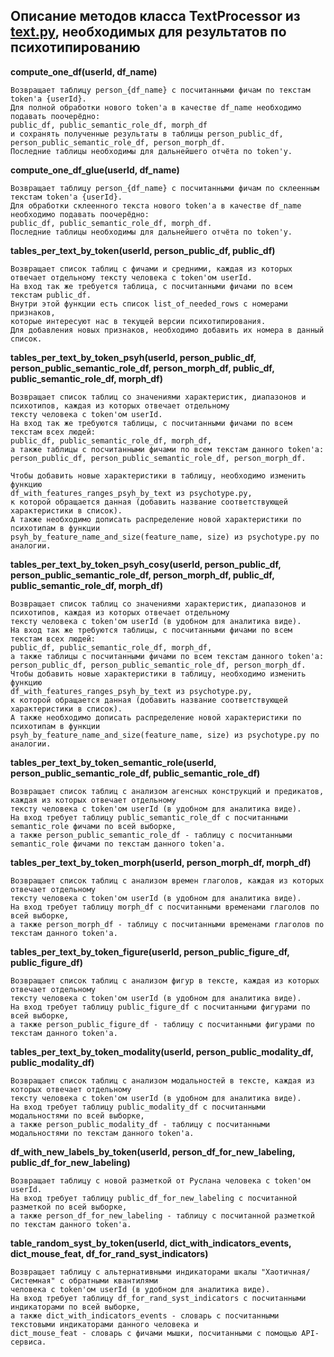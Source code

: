 ## Описание методов класса TextProcessor из [text.py](../nlp_texts/text.py), необходимых для результатов по психотипированию

**compute_one_df(userId, df_name)**

    Возвращает таблицу person_{df_name} с посчитанными фичам по текстам token'а {userId}.
    Для полной обработки нового token'а в качестве df_name необходимо подавать поочерёдно: 
    public_df, public_semantic_role_df, morph_df
    и сохранять полученные результаты в таблицы person_public_df, person_public_semantic_role_df, person_morph_df. 
    Последние таблицы необходимы для дальнейшего отчёта по token'у.

**compute_one_df_glue(userId, df_name)**

    Возвращает таблицу person_{df_name} с посчитанными фичам по склеенным текстам token'а {userId}.
    Для обработки склеенного текста нового token'а в качестве df_name необходимо подавать поочерёдно: 
    public_df, public_semantic_role_df, morph_df.
    Последние таблицы необходимы для дальнейшего отчёта по token'у.
    
**tables_per_text_by_token(userId, person_public_df, public_df)**

    Возвращает список таблиц с фичами и средними, каждая из которых отвечает отдельному тексту человека с token'ом userId. 
    На вход так же требуется таблица, с посчитанными фичами по всем текстам public_df.
    Внутри этой функции есть список list_of_needed_rows с номерами признаков,
    которые интересуют нас в текущей версии психотипирования.
    Для добавления новых признаков, необходимо добавить их номера в данный список.

**tables_per_text_by_token_psyh(userId, person_public_df, person_public_semantic_role_df, person_morph_df, public_df, public_semantic_role_df, morph_df)**

    Возвращает список таблиц со значениями характеристик, диапазонов и психотипов, каждая из которых отвечает отдельному
    тексту человека с token'ом userId. 
    На вход так же требуются таблицы, с посчитанными фичами по всем текстам всех людей:
    public_df, public_semantic_role_df, morph_df,
    а также таблицы с посчитанными фичами по всем текстам данного token'а: 
    person_public_df, person_public_semantic_role_df, person_morph_df.
    
    Чтобы добавить новые характеристики в таблицу, необходимо изменить функцию
    df_with_features_ranges_psyh_by_text из psychotype.py,
    к которой обращается данная (добавить название соответствующей характеристики в список).
    А также необходимо дописать распределение новой характеристики по психотипам в функции
    psyh_by_feature_name_and_size(feature_name, size) из psychotype.py по аналогии.

**tables_per_text_by_token_psyh_cosy(userId, person_public_df, person_public_semantic_role_df, person_morph_df, public_df, public_semantic_role_df, morph_df)**

    Возвращает список таблиц со значениями характеристик, диапазонов и психотипов, каждая из которых отвечает отдельному
    тексту человека с token'ом userId (в удобном для аналитика виде). 
    На вход так же требуются таблицы, с посчитанными фичами по всем текстам всех людей:
    public_df, public_semantic_role_df, morph_df,
    а также таблицы с посчитанными фичами по всем текстам данного token'а:
    person_public_df, person_public_semantic_role_df, person_morph_df.
    Чтобы добавить новые характеристики в таблицу, необходимо изменить функцию
    df_with_features_ranges_psyh_by_text из psychotype.py,
    к которой обращается данная (добавить название соответствующей характеристики в список).
    А также необходимо дописать распределение новой характеристики по психотипам в функции
    psyh_by_feature_name_and_size(feature_name, size) из psychotype.py по аналогии.

**tables_per_text_by_token_semantic_role(userId, person_public_semantic_role_df, public_semantic_role_df)**

    Возвращает список таблиц с анализом агенсных конструкций и предикатов, каждая из которых отвечает отдельному
    тексту человека с token'ом userId (в удобном для аналитика виде).
    На вход требует таблицу public_semantic_role_df с посчитанными semantic_role фичами по всей выборке,
    а также person_public_semantic_role_df - таблицу с посчитанными semantic_role фичами по текстам данного token'а.

**tables_per_text_by_token_morph(userId, person_morph_df, morph_df)**

    Возвращает список таблиц с анализом времен глаголов, каждая из которых отвечает отдельному
    тексту человека с token'ом userId (в удобном для аналитика виде).
    На вход требует таблицу morph_df с посчитанными временами глаголов по всей выборке,
    а также person_morph_df - таблицу с посчитанными временами глаголов по текстам данного token'а.

**tables_per_text_by_token_figure(userId, person_public_figure_df, public_figure_df)**

    Возвращает список таблиц с анализом фигур в тексте, каждая из которых отвечает отдельному
    тексту человека с token'ом userId (в удобном для аналитика виде).
    На вход требует таблицу public_figure_df с посчитанными фигурами по всей выборке,
    а также person_public_figure_df - таблицу с посчитанными фигурами по текстам данного token'а.

**tables_per_text_by_token_modality(userId, person_public_modality_df, public_modality_df)**

    Возвращает список таблиц с анализом модальностей в тексте, каждая из которых отвечает отдельному
    тексту человека с token'ом userId (в удобном для аналитика виде).
    На вход требует таблицу public_modality_df с посчитанными модальностями по всей выборке,
    а также person_public_modality_df - таблицу с посчитанными модальностями по текстам данного token'а.

**df_with_new_labels_by_token(userId, person_df_for_new_labeling, public_df_for_new_labeling)**

    Возвращает таблицу с новой разметкой от Руслана человека с token'ом userId.
    На вход требует таблицу public_df_for_new_labeling с посчитанной разметкой по всей выборке,
    а также person_df_for_new_labeling - таблицу с посчитанной разметкой по текстам данного token'а.

**table_random_syst_by_token(userId, dict_with_indicators_events, dict_mouse_feat, df_for_rand_syst_indicators)**

    Возвращает таблицу с альтернативными индикаторами шкалы "Хаотичная/Системная" с обратными квантилями 
    человека с token'ом userId (в удобном для аналитика виде).
    На вход требует таблицу df_for_rand_syst_indicators с посчитанными индикаторами по всей выборке,
    а также dict_with_indicators_events - словарь с посчитанными текстовыми индикаторами данного человека и
    dict_mouse_feat - словарь с фичами мышки, посчитанными с помощью API-сервиса.